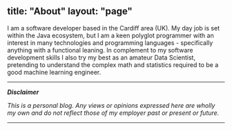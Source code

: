 title: "About"
layout: "page"
---

I am a software developer based in the Cardiff area (UK). My day job is set within the Java ecosystem, but I am a keen polyglot programmer with an interest in many technologies and programming languages - specifically anything with a functional leaning. In complement to my software development skills I also try my best as an amateur Data Scientist, pretending to understand the complex math and statistics required to be a good machine learning engineer.

---

***Disclaimer***

*This is a personal blog. Any views or opinions expressed here are wholly my own and do not reflect those of my employer past or present or future.*

---
